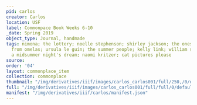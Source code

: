```yaml
---
pid: carlos
creator: Carlos
location: USF
label: Commonpace Book Weeks 6-10
_date: Spring 2019
object_type: Journal, handmade
tags: nimona; the lottery; noelle stephenson; shirley jackson; the ones who walk away
  from omelas; ursula le guin; the summer people; kelly link; william shakespeare;
  a midsummer night's dream; naomi kritzer; cat pictures please
source: 
order: '04'
layout: commonplace_item
collection: commonplace
thumbnail: "/img/derivatives/iiif/images/carlos_carlos001/full/250,/0/default.jpg"
full: "/img/derivatives/iiif/images/carlos_carlos001/full/full/0/default.jpg"
manifest: "/img/derivatives/iiif/carlos/manifest.json"
---
```

